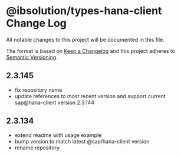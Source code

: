 # @ibsolution/types-hana-client Change Log

All notable changes to this project will be documented in this file.

The format is based on [Keep a Changelog](http://keepachangelog.com/) and this project adheres to [Semantic Versioning](http://semver.org/).

## 2.3.145

- fix repository name
- update references to most recent version and support current sap@hana-client version 2.3.144

## 2.3.134

- extend readme with usage example
- bump version to match latest @sap/hana-client version
- rename repository
